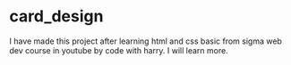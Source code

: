# card_design
I have made this project after learning html and css basic from sigma web dev course in youtube by code with harry. I will learn more.
